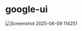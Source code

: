 # google-ui
![Screenshot 2025-06-09 114251](https://github.com/user-attachments/assets/af2376de-17b9-40ec-913d-39f7c22c000e)
